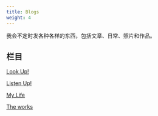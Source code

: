 ```yaml
---
title: Blogs
weight: 4
---
```


我会不定时发各种各样的东西，包括文章、日常、照片和作品。

## 栏目

[Look Up!](Science/Readme.md)

[Listen Up!](Music/Readme.md)

[My Life](Life/Readme.md)

[The works](Works/Readme.md)

